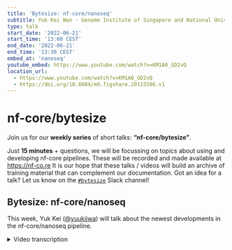 ```yaml
---
title: 'Bytesize: nf-core/nanoseq'
subtitle: Yuk Kei Wan - Genome Institute of Singapore and National University of Singapore
type: talk
start_date: '2022-06-21'
start_time: '13:00 CEST'
end_date: '2022-06-21'
end_time: '13:30 CEST'
embed_at: 'nanoseq'
youtube_embed: https://www.youtube.com/watch?v=KM1A0_GD2vQ
location_url:
  - https://www.youtube.com/watch?v=KM1A0_GD2vQ
  - https://doi.org/10.6084/m9.figshare.20115506.v1
---
```


# nf-core/bytesize

Join us for our **weekly series** of short talks: **“nf-core/bytesize”**.

Just **15 minutes** + questions, we will be focussing on topics about using and developing nf-core pipelines.
These will be recorded and made available at <https://nf-co.re>
It is our hope that these talks / videos will build an archive of training material that can complement our documentation. Got an idea for a talk? Let us know on the [`#bytesize`](https://nfcore.slack.com/channels/bytesize) Slack channel!

## Bytesize: nf-core/nanoseq

This week, Yuk Kei ([@yuukiiwa](https://github.com/yuukiiwa)) will talk about the newest developments in the nf-core/nanoseq pipeline.

<details markdown="1"><summary>Video transcription</summary>
**Note: The content has been edited for reader-friendliness**

[0:01](https://www.youtube.com/watch?v=KM1A0_GD2vQ&t=1)
Hello, everyone. I'm Franziska Bonath. I'm today's host, and with me is Yuk Kei. She is giving an introduction to nf-core nanoseq. Welcome.

[0:15](https://www.youtube.com/watch?v=KM1A0_GD2vQ&t=15)
Thanks for the introduction. I'm Yuk Kei, and I've been maintaining nanoseq for the past two years since I picked it up from Harshil Patel, Laura Warden, and Chelsea Sawyer, and also training. So I've seen it through its DSL1 days, converted it to the initial DSL2 syntax, and updated it to the newest DSL2 syntax with a lot of help from Chris Hakkaart. Chris is from Seqera lab, and he was previously in the University of Tübingen. If you have any questions on nanoseq, you can always reach out to us.

[1:05](https://www.youtube.com/watch?v=KM1A0_GD2vQ&t=65)
So without further ado, I'll just tell you a little bit about nanoseq. Nf-core nanoseq is a bioinformatics analysis pipeline for nanopore DNA and RNA sequencing data that can be used to perform base calling, demultiplexing, QC alignment, and also downstream analysis. In this bytesize talk, I will briefly introduce you to what is nanopore sequencing and why we need a specific pipeline for nanopore sequencing data. Through Slack channel conversations, I pretty much have found people having trouble understanding how to run nanoseq itself. So I'll just go through the basics for how to run different parts of nanoseq and also talk to you about some latest additions to the pipeline itself, which we are very excited to introduce you to.

[2:08](https://www.youtube.com/watch?v=KM1A0_GD2vQ&t=128)
I don't know how familiar the audience is with nanopore sequencing. Nanopore sequencing is a sequencing technology that's provided by Oxford Nanopore Technologies. There's this string of nucleic acid going through a pore, and this is called the nanopore. As it goes through a pore, current signals are emitted from the nanopore itself. These current signals can be translated into their specific nucleotide bases.

[2:46](https://www.youtube.com/watch?v=KM1A0_GD2vQ&t=166)
Nanopore sequencing most people know as one of the third-generation sequencing technologies, and it outputs long-read. The longest read is around 2.3 megabases. Nanopore sequencing was used in the telomere-to-telomere consortium, which completed the human genome finally. It is also used in identifying RNA isoforms because it can sequence full-length RNAs.

[3:22](https://www.youtube.com/watch?v=KM1A0_GD2vQ&t=202)
Nanopore sequencing is different because it has these kind of current signals that is outputted by the pore. These kind of current signals are not available in other sequencing technologies. With these current signals, one can use machine learning algorithms to extract biological information, such as DNA modifications, RNA modifications, poly-A tail links, and also RNA secondary structure, without having to do extra lab assays.

[4:01](https://www.youtube.com/watch?v=KM1A0_GD2vQ&t=241)
Here's nanoseq. It is relatively convoluted. Chris Hakkaart created this figure, which is so nice. It is color-coded, based on the kind of sample that you have. We have three different subway lines here. For the blue line, there's this DNA sample, and for the green line, you get the direct RNA, and also it's cDNA that's aligned to the genome. The orange line, is the direct RNA that's aligned to the transcriptome. In the subsequent slides, I will just make it bytesized. I will just talk about what kind of stuff we can do with these three lines.

[4:55](https://www.youtube.com/watch?v=KM1A0_GD2vQ&t=295)
For the first part of the pipeline, it involves base-calling, demultiplexing, QC, and also alignment. Base-calling starts from a fast5 directory containing a bunch of fast5 files. For the pipeline input you have to input it with the `--input_path` flag, with the fast5 directory. To correctly base call your sample, you have to specify the flow cell. Demultiplexing can start from either the fast5 directory or the demultiplexed fastq, where if you have a fast5 or a demultiplex fast5, you can demultiplex it with Guppy, and you can output demultiplexed fast5 files with ONT fast5 API. If you have a demultiplexed fastq file, you can demultiplex it with QCAT.

[6:13](https://www.youtube.com/watch?v=KM1A0_GD2vQ&t=373)
You also need to specify the barcode kit in order for it to be demultiplexed correctly. After the demultiplexing of the fast5, we implemented PyCoQC and nanoplot for quality checking the fast5 files. To demultiplex fastq, we have FastQC and also nanoplot for quality checking the fastq files. Alignment can either take in the fastq files from upstream processes or from the user input where the fastq file is already demultiplexed.

[7:06](https://www.youtube.com/watch?v=KM1A0_GD2vQ&t=426)
So for the blue line, which is the DNA, Chris added these DNA variant calling tools for DNA small variant calling and also for structural variant calling. You can choose between medaka and deepvariant for small variant caller. You can choose sniffles and cuteSV for a structural variant caller. The default is medaka for a small variant caller and sniffles for a structural variant caller. If you have more questions, if you have any questions on DNA structural variant calling, you can reach out to Chris. He knows a lot more than I do on this. He is also on the call, so he'll take questions if you are interested in these.

[8:07](https://www.youtube.com/watch?v=KM1A0_GD2vQ&t=487)
For RNA, if you have a cDNA sample or direct RNA sample, and if you align it to the genome, you can do transcript discovery and also quantification. These processes take in a sorted BAM from samtools. The default is BAMBU. BAMBU does both transcript discovery and also quantification. We also have another option, which uses stringtie2 for transcript discovery and featureCounts for quantification. After transcript discovery and quantification, if you have more than one group of samples, you can also do a differential expression analysis on the gene level with DESeq2 and on the transcript level with DEXseq.

[9:05](https://www.youtube.com/watch?v=KM1A0_GD2vQ&t=545)
On the green line, and this is also a new functionality we implemented, we included JAFFAL for detection of RNA fusions. It takes in a fastq file from either the sample sheet, where given that it is demultiplexed, and we can take it from upstream processes. You can start from fast5 files or demultiplexed fastq files.

[9:46](https://www.youtube.com/watch?v=KM1A0_GD2vQ&t=586)
The last part of the newest edition of the pipeline is the RNA modification detection. This one is a little different in a sense that per sample, you should have a larger directory. Within the directory itself, you should have fast5 subdirectories and a fastq subdirectory. Within the fast5 subdirectories, you need to include all the fast5 files. In the fastq subdirectory, please only include one base called fastq file. It goes through the alignment to the transcriptome, converts it to BAM, then prior to RNA modification detection, nanopolish is run for segmentation, and if you only have a single sample, you can detect M6A with m6anet, if you have multiple groups of samples, if you want to see the differential modification across the samples, you can run xpore, it does the differential modification analysis.

[11:13](https://www.youtube.com/watch?v=KM1A0_GD2vQ&t=673)
Just to summarize, here is the nanoseq pipeline. There are a lot of tools included, but you don't have to install anything other than nextflow and Docker, Singularity or Conda, depending on whether you are using an AWS cloud or you're using an HPC. With the latest release of nanoseq, it supports DNA variant calling, transcript discovery and quantification, RNA fusion detection, and also RNA modification detection. Thanks for listening, and I'm happy to take any questions.

[11:59](https://www.youtube.com/watch?v=KM1A0_GD2vQ&t=719)
(host) Thank you very much. Am I visible? I have to remove the spotlight. Anyway, I have now allowed everyone to unmute themselves if they want to ask questions. Otherwise, you can also put questions in the chat. There's actually a comment that we have in the chat from Olaitan, sorry if I butchered the name.

(question) He says that t2t completed _a_ human genome and not _the_ human genome. Also he thinks that sniffles2 exists, which is an enhanced caller for structural variants. Have you thought about sniffles2? I know this was not your main part, but...

(Chris, answer) I can probably jump in. I've seen that come out very recently, maybe in the last four months. So sniffles was initially added about 12 months ago. It's the first caller that we were interested in. In my opinion, it's also superseded by cuteSV, which when we did testing, it was actually the best caller. But in saying that, I haven't actually tested sniffles2 with a full data set, so I can't be sure if it's better or worse, but something we can definitely look into for a quick add in the future.
(speaker) Yeah. Thanks, Chris.

[13:34](https://www.youtube.com/watch?v=KM1A0_GD2vQ&t=814)
(question) Can you hear me? Hi. Thanks. Great talk. My interest lies in mostly native RNA transcriptomics, I wondered if there is a way to add poly-A tail measurements.

(speaker) Yeah, that's on our radar. We actually talk about adding the poly-A tail length detection to it, because one of our lab members actually added the poly-A tail functionality from nanopolish, but I'm looking into TailFinder right now. So yeah. Do you have any specific poly-A tail length prediction tools that you want to add in?

(question cont.) Well, nanopolish2 works really great with the native RNA, and TailFinder can do cDNA, however, it uses CPU, and it's kind of slower if you have a big data set, while nanopolish is much faster to do it, and I think there is a Shiny app where you can visualize it. And one more other thing is while we're at the three prime end, are there any tools available to add to this pathways for alternative polyadenylation characterization of some transcripts?

(speaker) Do you have any tools that you have specifically in mind on poly-A alternative polyadenylation? For long read?

(question cont.) For longer read at the moment, I am just looking at something called LAPA. It's on GitHub. I think the group is still working on a paper, but it's on GitHub. It's long read alternative polyadenylation and they are calling it LAPA.

(speaker) LAPA?

(question cont.) Yeah.

(speaker) I am aware that there are short read polyadenylation tools such as QAPA, Labrad, there are quite a few tools out there that do that. So I'm not exactly sure how translatable those tools are to nanopore reads, and so it will be great if you can suggest several long read tools that we can look into too.

(question cont.) I think there is a long, roundabout way of getting it through FLAIR (Full-Length Alternative Isoform analysis of RNA), and then there is, I think, Tapas has got something, but I think Tapas is more Pacbio orientated.

(speaker) Tapas as of like, because I'm aware of the TPPAS. Because I'm aware of the fact that there's another Tapas, which is TAPAS, all TAPs.

(question cont.) Yeah. No, it's not that one, the thing is this one is I think they've got their own kind of Java user interface, but underneath it, there is a lot of FLAIR and scanT3, that's where it does some of the transcript variants and poly-A detection and finding of A-B-A sites. But it'll complete the pathway quite nicely to take it from everything that you have currently to A-A-P-A and also poly-A tail, I think. Thank you very much.

(speaker) Yes, for sure, thank you for any suggestions.

[17:23](https://www.youtube.com/watch?v=KM1A0_GD2vQ&t=1043)
(comment) Yeah, I think I can just as a follow up to that, that the group that did the TPPAS, they did a very robust, would I call it software now, because I saw the demo by the PI of that group. I mean, it does a lot of things. If you're doing anything isoform related, you just need to, they've done so much work. Since you're doing transcript discovery, you can just figure out a way to maybe find some of the features that they have implemented in things TPPAS or there's another one, ORCAS, where you can integrate into your pipeline since you're already doing transcriptomics and structural variant stuff, you know, with long reads. So that would really help your pipeline to become more robust.

(speaker) Okay, great, thank you, thank you for these suggestions.

[18:18](https://www.youtube.com/watch?v=KM1A0_GD2vQ&t=1098)
(question) There's also another question in the chat, Ido is asking, do you plan to include genome assembly tools to the pipeline?

(answer) We actually talked about this during the lab meeting last week, and we hope to include Raven into the genome assembly, because I suppose it is also nanopore based. We are looking to include that, and do you have any specific tools that you have in mind that you would suggest us to include it into?

(host) Ido, you could also unmute yourself if you wanted to, otherwise you can write in the chat.

(question cont.) Yeah, thanks. Can you hear me? I don't have anything in particular in mind, but you know, just the common pipeline tools, you know, that whether it is in raccoon or nanopolish or, you know. It depends obviously on which organism we 're looking at. I would say the common pipelines that would either take nanopore or reads by itself, or whether taking hybrid, both Illumina and nanopore to do the assemblies. We're just looking at some of the common pipelines. But to put them inside this workflow will make it very easy to use unless there's already a pipeline that exists that is designated for genome assembly.

(answer cont.) Okay, great. Awesome. Yeah, thanks for these suggestions.

[20:16](https://www.youtube.com/watch?v=KM1A0_GD2vQ&t=1216)
(question) There is another question in the chat. What is the best practice process for nanopore sequencing metagenomics?

(comment) That's a complicated question, actually. What's your answer?

(speaker) Yeah, that's a good question.

(comment) I think I can jump in. Somebody did a benchmark of metagenomics tools, and really came up with a conclusion that there is no best. So I think that's the simple answer to that question, because some of the well-established ones didn't even perform well when he did this benchmark, and he presented these at a conference, I think about a month ago, that I was part of, it's a long read conference where they were just doing different kinds of presenting tools and stuff like that. In a way it was, when it came to the metagenomics part, when he did his presentation, there was no best metagenomics tool for long read sequencing.

(speaker) Yeah, interesting.

[21:29](https://www.youtube.com/watch?v=KM1A0_GD2vQ&t=1289)
(question) I have a question for the nf-core core team. Is there a pipeline for metagenomics? I suppose MAC is for metagenomics, right?

(host) Is someone from the core team here?

(answer) I was just checking that. I think there is something that's pretty close. I think in terms of nanoseq, doing metagenomics might be slightly outside the scope. I think one thing we've found developing this pipeline is that it's a bit of a beast already. You know, you could easily split this pipeline into three different pipelines, one's for DNA, one's for standard RNA-Seq, and one for these isoform detection. Yes, we could look at trying to include it, but I think it, personally, I think it might be a step too far, and I am suspicious that there is another pipeline that does some form of metagenomics, but I can't remember the name of it, so please don't quote me on that.

[22:36](https://www.youtube.com/watch?v=KM1A0_GD2vQ&t=1356)
(question) Hi guys, just one more comment or question about including short reads. I think that's what the TPPAS pathway includes, a lot of short reads for transcript variants. It could be beneficial for both the assembly, but also for more complete transcript variants, if there is an option to include Illumina short reads, and obviously it increases some depth if you want to do the DESeq differential expression analysis, because I don't know if the depth is high enough in some of the sequencing. So that's another comment. One more comment is about de-novo modified-based detection with Tombo. Can that be added? I know Tombo is not really... well.

(speaker) Yeah, we are exploring that right now.

(question cont.) Okay. Thank you very much, great work, again, quite excited about this pathway.

[23:43](https://www.youtube.com/watch?v=KM1A0_GD2vQ&t=1423)
(comment) There's a comment in the chat that talks about the scale or the scope of this work you're currently doing. He was just saying that, do you think that this workflow is becoming too big, and I was actually going to say the same thing. So what I was going to say is that you can actually focus for now, maybe, you don't have to take my suggestion, on maybe the RNA-based analysis and just make that as robust as you can, or focus on the DNA-based analysis, and then when you think that one is decent enough in terms of scale, you can then move on to the other one, you know, I think somebody is just making a similar comment.

(speaker) I think that's a good suggestion. I think what Chris and I are a good team, he does the DNA part of it and people from the lab I work at, we do the RNA part of it. I think we also have some concerns about when is the pipeline out of scope, and so definitely that's on our radar to think about. Chris, do you have anything to add?

(Chris) I completely agree. I think initially last year when we started adding all of these new features it made sense because the front end of the pipeline was more or less the same and it made sense to recycle it. But now with a lot of the pipelines building these really awesome subworkflows, which can be shared and integrated multiple pipelines, it would be nice to lean into that side of the community and share what we're doing and be shared with as well. One of the things about nanoseq is that the sample sheet is a little bit atypical in that you can specify genomes for different samples or different genome for different samples and different alignments and things like this. So nanoseq is already coloring a little bit outside the lines of your typical nf-core pipeline. It is something we've spoken about and I think we'll speak about it again very soon about trying to bring it back to that nf-core way of doing things. As a part of that, I could see that we may consider splitting the pipelines. But that's something we'll have to talk about soon, I think.

(speaker) For sure.

(comment cont.) Thank you.

[26:20](https://www.youtube.com/watch?v=KM1A0_GD2vQ&t=1580)
(host) Okay, if there are no more questions at this moment, I thank you again, Yu Kei. I also would to take the chance to thank the Chan Zuckerberg Initiative for funding these talks. If there are any more questions to anyone here, you can always come to the Slack channel for bytesize talks or specifically for nanoseq and ask your questions there and you might get an even more detailed answer. So thank you very much, everyone.

(speaker) Thank you.

</details>
